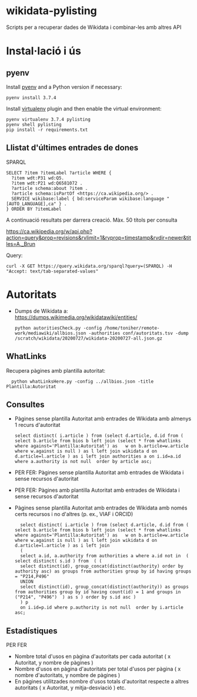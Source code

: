 # wikidata-pylisting
Scripts per a recuperar dades de Wikidata i combinar-les amb altres API

# Instal·lació i ús

## pyenv

Install [pyenv](https://github.com/pyenv/pyenv) and a Python version if necessary:

    pyenv install 3.7.4

Install [virtualenv](https://github.com/pyenv/pyenv-virtualenv) plugin and then enable the virtual environment:

    pyenv virtualenv 3.7.4 pylisting
    pyenv shell pylisting
    pip install -r requirements.txt

## Llistat d'últimes entrades de dones

SPARQL

    SELECT ?item ?itemLabel ?article WHERE {
      ?item wdt:P31 wd:Q5.
      ?item wdt:P21 wd:Q6581072 .
      ?article schema:about ?item .
      ?article schema:isPartOf <https://ca.wikipedia.org/> .
      SERVICE wikibase:label { bd:serviceParam wikibase:language "[AUTO_LANGUAGE],ca" } .
    } ORDER BY ?itemLabel

A continuació resultats per darrera creació. Màx. 50 títols per consulta

https://ca.wikipedia.org/w/api.php?action=query&prop=revisions&rvlimit=1&rvprop=timestamp&rvdir=newer&titles=A._Brun

Query:

    curl -X GET https://query.wikidata.org/sparql?query=(SPARQL) -H "Accept: text/tab-separated-values"

# Autoritats

* Dumps de Wikidata a: https://dumps.wikimedia.org/wikidatawiki/entities/

      python autoritiesCheck.py -config /home/toniher/remote-work/mediawiki/allbios.json -authorities conf/autoritats.tsv -dump /scratch/wikidata/20200727/wikidata-20200727-all.json.gz

## WhatLinks

Recupera pàgines amb plantilla autoritat:

      python whatLinksHere.py -config ../allbios.json -title  Plantilla:Autoritat


## Consultes

* Pàgines sense plantilla Autoritat amb entrades de Wikidata amb almenys 1 recurs d'autoritat

      select distinct( i.article ) from (select d.article, d.id from ( select b.article from bios b left join (select * from whatlinks where against='Plantilla:Autoritat') as   w on b.article=w.article where w.against is null ) as l left join wikidata d on d.article=l.article ) as i left join authorities a on i.id=a.id where a.authority is not null  order by article asc;

* PER FER: Pàgines sense plantilla Autoritat amb entrades de Wikidata i sense recursos d'autoritat
* PER FER: Pàgines amb plantilla Autoritat amb entrades de Wikidata i sense recursos d'autoritat

* Pàgines sense plantilla Autoritat amb entrades de Wikidata amb només certs recursos i no d'altres (p. ex., VIAF i ORCID)

        select distinct( i.article ) from (select d.article, d.id from ( select b.article from bios b left join (select * from whatlinks where against='Plantilla:Autoritat') as   w on b.article=w.article where w.against is null ) as l left join wikidata d on d.article=l.article ) as i left join 
        (
        select a.id, a.authority from authorities a where a.id not in  ( select distinct( s.id ) from  ( ( 
        select distinct(id), group_concat(distinct(authority) order by authority asc) as groups from authorities group by id having groups = "P214,P496" 
        UNION
        select distinct(id), group_concat(distinct(authority)) as groups from authorities group by id having count(id) = 1 and groups in ("P214", "P496")  ) as s ) order by s.id asc ) 
        ) p 
        on i.id=p.id where p.authority is not null  order by i.article asc;

## Estadístiques

PER FER

* Nombre total d'usos en pàgina d'autoritats per cada autoritat ( x Autoritat, y nombre de pàgines )
* Nombre d'usos en pàgina d'autoritats per total d'usos per pàgina ( x nombre d'autoritats, y nombre de pàgines )
* En pàgines utilitzades nombre d'usos totals d'autoritat respecte a altres autoritats ( x Autoritat, y mitja-desviació )
etc.

